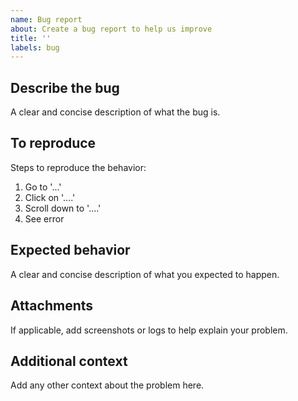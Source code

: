 ```yaml
---
name: Bug report
about: Create a bug report to help us improve
title: ''
labels: bug
---
```


## Describe the bug
A clear and concise description of what the bug is.

## To reproduce
Steps to reproduce the behavior:
1. Go to '...'
2. Click on '....'
3. Scroll down to '....'
4. See error

## Expected behavior
A clear and concise description of what you expected to happen.

## Attachments
If applicable, add screenshots or logs to help explain your problem.

## Additional context
Add any other context about the problem here.